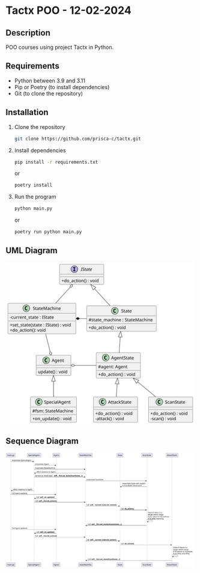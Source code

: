 # Tactx POO - 12-02-2024

## Description

POO courses using project Tactx in Python.

## Requirements

- Python between 3.9 and 3.11
- Pip or Poetry (to install dependencies)
- Git (to clone the repository)

## Installation

1. Clone the repository

    ```bash
    git clone https://github.com/prisca-c/tactx.git
    ```

2. Install dependencies

    ```bash
    pip install -r requirements.txt
    ```

   or

    ```bash
    poetry install
    ```

3. Run the program

    ```bash
    python main.py
    ```

   or

    ```bash
    poetry run python main.py
    ```

## UML Diagram

![UML](./diagram_class.svg)

## Sequence Diagram

![Sequence](./diagram_sequence.svg)